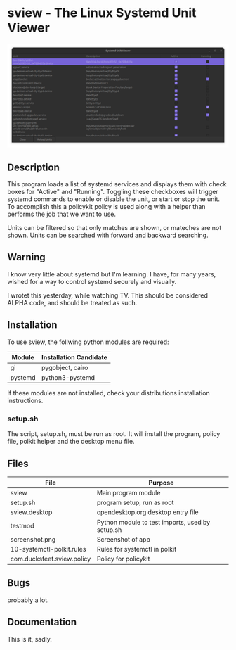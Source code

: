# sview - The Linux Systemd Unit Viewer

![Screenshot](screenshot.png)

## Description
This program loads a list of systemd services and displays them with check boxes for "Active" and "Running". Toggling these checkboxes will trigger systemd commands to enable or disable the unit, or start or stop the unit. To accomplish this a policykit policy is used along with a helper than performs the job that we want to use. 

Units can be filtered so that only matches are shown, or mateches are not shown. Units can be searched with forward and backward searching. 

## Warning

I know very little about systemd but I'm learning. I have, for many years, wished for a way to control systemd securely and visually. 

I wrotet this yesterday, while watching TV. This should be considered ALPHA code, and should be treated as such. 

## Installation
To use sview, the follwing python modules are required: 

|Module   |Installation Candidate|
|---------|----------------------|
|    gi   | pygobject, cairo     |
| pystemd | python3-pystemd      |


If these modules are not installed, check your distributions installation instructions.

### setup.sh
The script, setup.sh, must be run as root. It will install the program, policy file, polkit helper and the desktop menu file. 


## Files 

| File                     | Purpose                                        |
|--------------------------|------------------------------------------------|
|sview                     | Main program module                            |
|setup.sh                  | program setup, run as root                     |
|sview.desktop             | opendesktop.org desktop entry file             |
|testmod                   | Python module to test imports, used by setup.sh|
|screenshot.png            | Screenshot of app                              |
|10-systemctl-polkit.rules | Rules for systemctl in polkit                  |
|com.ducksfeet.sview.policy| Policy for policykit                           |

## Bugs 
probably a lot. 

## Documentation
This is it, sadly.
